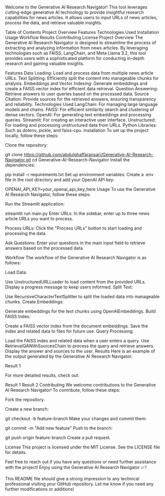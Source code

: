 Welcome to the Generative AI Research Navigator! This tool leverages cutting-edge generative AI technology to provide insightful research capabilities for news articles. It allows users to input URLs of news articles, process the data, and retrieve valuable insights.

Table of Contents
Project Overview
Features
Technologies Used
Installation
Usage
Workflow
Results
Contributing
License
Project Overview
The Generative AI Research Navigator is designed to streamline the process of extracting and analyzing information from news articles. By leveraging technologies such as FAISS, LangChain, and Meta Llama 3.2, this tool provides users with a sophisticated platform for conducting in-depth research and gaining valuable insights.

Features
Data Loading: Load and process data from multiple news article URLs.
Text Splitting: Efficiently split the content into manageable chunks for analysis.
Embeddings and Vector Indexing: Generate embeddings and create a FAISS vector index for efficient data retrieval.
Question Answering: Retrieve answers to user queries based on the processed data.
Source Citation: Provide sources for the retrieved answers, ensuring transparency and reliability.
Technologies Used
LangChain: For managing large language models and chains.
FAISS: For efficient similarity search and clustering of dense vectors.
OpenAI: For generating text embeddings and processing queries.
Streamlit: For creating an interactive user interface.
Unstructured: For loading and processing unstructured data from URLs.
Python Libraries: Such as dotenv, pickle, and faiss-cpu.
Installation
To set up the project locally, follow these steps:

Clone the repository:

git clone https://github.com/abdulghaffaransari/Generative-AI-Research-Navigator.git
cd Generative-AI-Research-Navigator
Install the dependencies:

pip install -r requirements.txt
Set up environment variables: Create a .env file in the root directory and add your OpenAI API key:

OPENAI_API_KEY=your_openai_api_key_here
Usage
To use the Generative AI Research Navigator, follow these steps:

Run the Streamlit application:

streamlit run main.py
Enter URLs: In the sidebar, enter up to three news article URLs you want to process.

Process URLs: Click the "Process URLs" button to start loading and processing the data.

Ask Questions: Enter your questions in the main input field to retrieve answers based on the processed data.

Workflow
The workflow of the Generative AI Research Navigator is as follows:

Load Data:

Use UnstructuredURLLoader to load content from the provided URLs.
Display a progress message to keep users informed.
Split Text:

Use RecursiveCharacterTextSplitter to split the loaded data into manageable chunks.
Create Embeddings:

Generate embeddings for the text chunks using OpenAIEmbeddings.
Build FAISS Index:

Create a FAISS vector index from the document embeddings.
Save the index and related data to files for future use.
Query Processing:

Load the FAISS index and related data when a user enters a query.
Use RetrievalQAWithSourcesChain to process the query and retrieve answers.
Display the answer and sources to the user.
Results
Here is an example of the output generated by the Generative AI Research Navigator:

Result 1

For more detailed results, check out:

Result 1
Result 2
Contributing
We welcome contributions to the Generative AI Research Navigator! To contribute, follow these steps:

Fork the repository.

Create a new branch:

git checkout -b feature-branch
Make your changes and commit them:

git commit -m "Add new feature"
Push to the branch:

git push origin feature-branch
Create a pull request.

License
This project is licensed under the MIT License. See the LICENSE file for details.

Feel free to reach out if you have any questions or need further assistance with the project! Enjoy using the Generative AI Research Navigator 📈!

This README file should give a strong impression to any technical professional visiting your GitHub repository. Let me know if you need any further modifications or additions!
